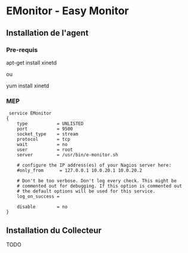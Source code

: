 # EMonitor - Easy Monitor


## Installation de l'agent

### Pre-requis

apt-get install xinetd

ou

yum install xinetd

### MEP

     service EMonitor
    {
        type           = UNLISTED
        port           = 9500
        socket_type    = stream
        protocol       = tcp
        wait           = no
        user           = root
        server         = /usr/bin/e-monitor.sh

        # configure the IP address(es) of your Nagios server here:
        #only_from      = 127.0.0.1 10.0.20.1 10.0.20.2

        # Don't be too verbose. Don't log every check. This might be
        # commented out for debugging. If this option is commented out
        # the default options will be used for this service.
        log_on_success =

        disable        = no
    }

## Installation du Collecteur

TODO
